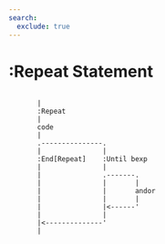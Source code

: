 ```yaml
---
search:
  exclude: true
---
```


<h1 class="heading"><span class="name">:Repeat Statement</span></h1>

```
 
       |
       :Repeat
       |
       code
       |
       .---------------.
       |               |
       :End[Repeat]    :Until bexp
       |               |
       |               .-------.
       |               |       |
       |               |       andor
       |               |       |
       |               |<------'
       |               |
       |<--------------'
       |
```
